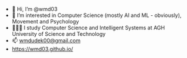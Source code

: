 - 👋 Hi, I’m @wmd03
- 👀 I’m interested in Computer Science (mostly AI and ML - obviously), Movement and Psychology
- 👨🏻‍🎓 I study Computer Science and Intelligent Systems at AGH University of Science and Technology
- 📫 wmdudek00@gmail.com
- https://wmd03.github.io/

<!---
wmd03/wmd03 is a ✨ special ✨ repository because its `README.md` (this file) appears on your GitHub profile.
You can click the Preview link to take a look at your changes.
--->
